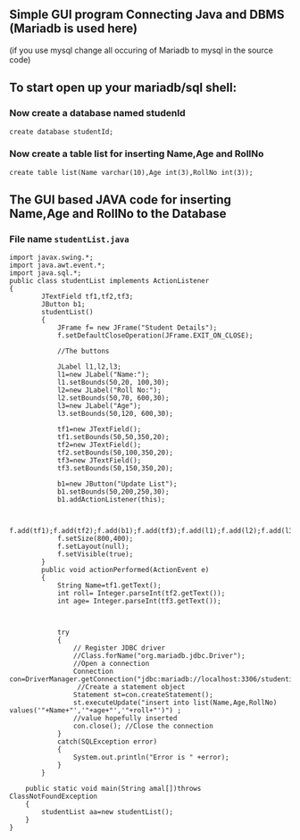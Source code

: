 ## Simple GUI program Connecting Java and DBMS (Mariadb is used here)
(if you use mysql change all occuring of Mariadb to mysql in the source code)

## To start open up your mariadb/sql shell:
### Now create a database named studenId
~~~
create database studentId;
~~~
### Now create a table list for inserting Name,Age and RollNo
~~~
create table list(Name varchar(10),Age int(3),RollNo int(3));
~~~

## The GUI based JAVA code for inserting Name,Age and RollNo to the Database
### File name ```studentList.java```
```
import javax.swing.*;  
import java.awt.event.*; 
import java.sql.*; 
public class studentList implements ActionListener
{  
        JTextField tf1,tf2,tf3;  
        JButton b1;  
        studentList()
	    {  
            JFrame f= new JFrame("Student Details");  
            f.setDefaultCloseOperation(JFrame.EXIT_ON_CLOSE);

            //The buttons

            JLabel l1,l2,l3;  
            l1=new JLabel("Name:");  
            l1.setBounds(50,20, 100,30);
            l2=new JLabel("Roll No:");  
            l2.setBounds(50,70, 600,30);
            l3=new JLabel("Age");  
            l3.setBounds(50,120, 600,30);

            tf1=new JTextField();  
            tf1.setBounds(50,50,350,20);  
            tf2=new JTextField();  
            tf2.setBounds(50,100,350,20);
            tf3=new JTextField();  
            tf3.setBounds(50,150,350,20);  

            b1=new JButton("Update List");  
            b1.setBounds(50,200,250,30);  
            b1.addActionListener(this);  


            f.add(tf1);f.add(tf2);f.add(b1);f.add(tf3);f.add(l1);f.add(l2);f.add(l3);
            f.setSize(800,400);  
            f.setLayout(null);  
            f.setVisible(true);  
        }         
        public void actionPerformed(ActionEvent e)
    	{  
            String Name=tf1.getText(); 
            int roll= Integer.parseInt(tf2.getText()); 
            int age= Integer.parseInt(tf3.getText()); 



            try 
            {
                // Register JDBC driver
                //Class.forName("org.mariadb.jdbc.Driver");
                //Open a connection
                Connection con=DriverManager.getConnection("jdbc:mariadb://localhost:3306/studentid","root","amalshibu");
                 //Create a statement object
                Statement st=con.createStatement();
                st.executeUpdate("insert into list(Name,Age,RollNo) values('"+Name+"','"+age+"','"+roll+"')") ;
                //value hopefully inserted
                con.close(); //Close the connection
            }
            catch(SQLException error) 
            { 
                System.out.println("Error is " +error); 
            } 
        }  

    public static void main(String amal[])throws ClassNotFoundException
    {   
        studentList aa=new studentList();
    }
}  

```
